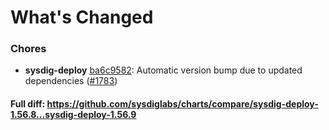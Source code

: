 # What's Changed

### Chores
- **sysdig-deploy** [ba6c9582](https://github.com/sysdiglabs/charts/commit/ba6c95824607a4d2c549fbb2f67f468a494d0625): Automatic version bump due to updated dependencies ([#1783](https://github.com/sysdiglabs/charts/issues/1783))
#### Full diff: https://github.com/sysdiglabs/charts/compare/sysdig-deploy-1.56.8...sysdig-deploy-1.56.9
